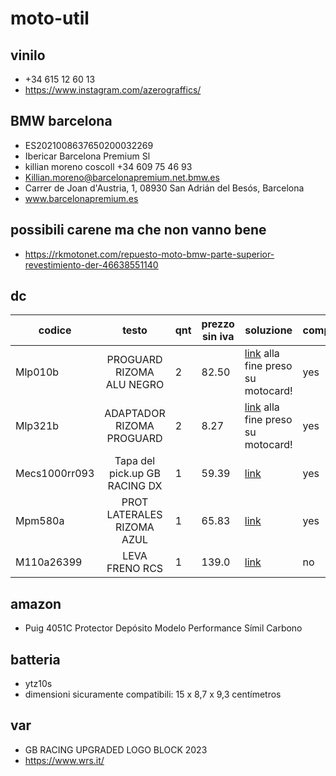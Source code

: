 # moto-util

## vinilo

+ +34 615 12 60 13
+ https://www.instagram.com/azerograffics/

## BMW barcelona

+ ES2021008637650200032269
+ Ibericar Barcelona Premium Sl
+ killian moreno coscoll +34 609 75 46 93
+ Killian.moreno@barcelonapremium.net.bmw.es
+ Carrer de Joan d'Austria, 1, 08930 San Adrián del Besós, Barcelona
+ www.barcelonapremium.es

## possibili carene ma che non vanno bene

+ https://rkmotonet.com/repuesto-moto-bmw-parte-superior-revestimiento-der-46638551140

## dc

| codice        |             testo             | qnt | prezzo sin iva | soluzione                                                                                                            | comprato |
|---------------|:-----------------------------:|-----|----------------|----------------------------------------------------------------------------------------------------------------------|----------|
| Mlp010b       |   PROGUARD RIZOMA ALU NEGRO   | 2   | 82.50          | [link](https://www.carenadosgp.com) alla fine preso su motocard!                                                     | yes      |
| Mlp321b       |   ADAPTADOR RIZOMA PROGUARD   | 2   | 8.27           | [link](https://www.carenadosgp.com) alla fine preso su motocard!                                                     | yes      |
| Mecs1000rr093 | Tapa del pick.up GB RACING DX | 1   | 59.39          | [link](https://tienda.motorextremo.es/fibra-y-carbono/496--protector-de-pick-up-gb-racing-bmw-s-1000-rr-09-11-.html) | yes      |
| Mpm580a       |  PROT LATERALES RIZOMA AZUL   | 1   | 65.83          | [link](https://www.motocard.com/protege-motor/rizoma-pm580u.aspx)                                                    | yes      |
| M110a26399    |        LEVA FRENO RCS         | 1   | 139.0          | [link](www.google.it)                                                                                                | no       |


## amazon

+ Puig 4051C Protector Depósito Modelo Performance Símil Carbono

## batteria

+ ytz10s
+ dimensioni sicuramente compatibili: 15 x 8,7 x 9,3 centímetros

## var

+ GB RACING UPGRADED LOGO BLOCK 2023
+ https://www.wrs.it/
